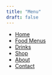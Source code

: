```yaml
---
title: "Menu"
draft: false
---
```

<!-- Menu Navigation tile -->
<div class="tile menu-tile">
  <ul>
    <li>
      <a href="/">
        Home
      </a>
    </li>
    <li>
      <a href="/food-menus">
        Food Menus
      </a>
    </li>
    <li>
      <a href="/drinks">
        Drinks
      </a>
    </li>
    <li>
      <a href="/shop">
        Shop
      </a>
    </li>
    <li>
      <a href="/about">
        About
      </a>
    </li>
    <li>
      <a href="/contact">
        Contact
      </a>
    </li>
  </ul>
</div>
